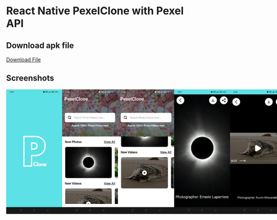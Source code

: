 # React Native PexelClone with Pexel API

## Download apk file
[Download File](./android/app/build/outputs/apk/release/app-release.apk)

## Screenshots

<div style="display: flex; flex-direction: 'row';">
<img src="./screenshots/1.jpg" width=30%>
<img src="./screenshots/2.jpg" width=30%>
<img src="./screenshots/3.jpg" width=30%>
<img src="./screenshots/4.jpg" width=30%>
<img src="./screenshots/5.jpg" width=30%>
<img src="./screenshots/6.jpg" width=30%>
<img src="./screenshots/7.jpg" width=30%>
<img src="./screenshots/8.jpg" width=30%>
<img src="./screenshots/9.jpg" width=30%>
<img src="./screenshots/10.jpg" width=30%>
<img src="./screenshots/11.jpg" width=30%>
<img src="./screenshots/12.jpg" width=30%>

</div>